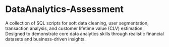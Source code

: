# DataAnalytics-Assessment
A collection of SQL scripts for soft data cleaning, user segmentation, transaction analysis, and customer lifetime value (CLV) estimation. Designed to demonstrate core data analytics skills through realistic financial datasets and business-driven insights.
